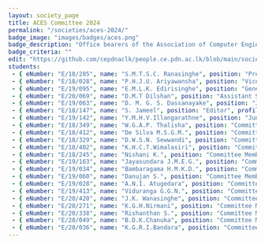 ```yaml
---
layout: society_page
title: ACES Committee 2024
permalink: "/societies/aces-2024/"
badge_image: "images/badges/aces.png"
badge_description: "Office bearers of the Association of Computer Engineering Students (ACES) for the year 2024"
badge_criteria: ""
edit: "https://github.com/cepdnaclk/people.ce.pdn.ac.lk/blob/main/societies/aces-2024"
students: 
 - { eNumber: "E/18/285", name: "S.M.T.S.C. Ranasinghe", position: "President", profile_url: "/students/e18/285/", profile_image: "https://people.ce.pdn.ac.lk/images/students/e18/e18285.jpg", link: "#" }
 - { eNumber: "E/18/028", name: "P.H.J.U. Ariyawansha", position: "Vice President", profile_url: "/students/e18/028/", profile_image: "https://people.ce.pdn.ac.lk/images/students/e18/e18028.jpg", link: "#" }
 - { eNumber: "E/19/095", name: "E.M.L.K. Edirisinghe", position: "General Secretary", profile_url: "/students/e19/095/", profile_image: "https://people.ce.pdn.ac.lk/images/students/e19/e19095.jpg", link: "#" }
 - { eNumber: "E/20/069", name: "D.M.T Dilshan", position: "Assistant Secretary", profile_url: "/students/e20/069/", profile_image: "https://people.ce.pdn.ac.lk/images/students/e20/e20069.jpg", link: "#" }
 - { eNumber: "E/19/063", name: "D. M. G. S. Dassanayake", position: "Junior Treasurer", profile_url: "/students/e19/063/", profile_image: "https://people.ce.pdn.ac.lk/images/students/e19/e19063.jpg", link: "#" }
 - { eNumber: "E/18/147", name: "S. Jameel", position: "Editor", profile_url: "/students/e18/147/", profile_image: "https://people.ce.pdn.ac.lk/images/students/e18/e18147.jpg", link: "#" }
 - { eNumber: "E/19/142", name: "Y.M.H.V.Illangarathne", position: "Junior Editor", profile_url: "/students/e19/142/", profile_image: "https://people.ce.pdn.ac.lk/images/students/e19/e19142.jpg", link: "#" }
 - { eNumber: "E/18/349", name: "W.G.A.P. Thalisha", position: "Committee Member", profile_url: "/students/e18/349/", profile_image: "https://people.ce.pdn.ac.lk/images/students/e18/e18349.jpg", link: "#" }
 - { eNumber: "E/18/412", name: "De Silva M.S.G.M.", position: "Committee Member", profile_url: "/students/e18/412/", profile_image: "https://people.ce.pdn.ac.lk/images/students/e18/e18412.jpg", link: "#" }
 - { eNumber: "E/18/329", name: "D.W.S.N. Sewwandi", position: "Committee Member", profile_url: "/students/e18/329/", profile_image: "https://people.ce.pdn.ac.lk/images/students/e18/e18329.jpg", link: "#" }
 - { eNumber: "E/18/402", name: "K.H.C.T.Wimalasiri", position: "Committee Member", profile_url: "/students/e18/402/", profile_image: "https://people.ce.pdn.ac.lk/images/students/e18/E18402.jpg", link: "#" }
 - { eNumber: "E/18/245", name: "Nishani K.", position: "Committee Member", profile_url: "/students/e18/245/", profile_image: "https://people.ce.pdn.ac.lk/images/students/e18/e18245.jpg", link: "#" }
 - { eNumber: "E/19/163", name: "Jayasundara J.M.E.G.", position: "Committee Member", profile_url: "/students/e19/163/", profile_image: "https://people.ce.pdn.ac.lk/images/students/e19/e19163.jpg", link: "#" }
 - { eNumber: "E/19/034", name: "Bambaragama H.M.K.D.", position: "Committee Member", profile_url: "/students/e19/034/", profile_image: "https://people.ce.pdn.ac.lk/images/students/e19/e19034.jpg", link: "#" }
 - { eNumber: "E/19/060", name: "Danujan S.", position: "Committee Member", profile_url: "/students/e19/060/", profile_image: "https://people.ce.pdn.ac.lk/images/students/e19/e19060.jpg", link: "#" }
 - { eNumber: "E/19/028", name: "A.N.I. Atugedara", position: "Committee Member", profile_url: "/students/e19/028/", profile_image: "https://people.ce.pdn.ac.lk/images/students/e19/e19028.jpg", link: "#" }
 - { eNumber: "E/19/413", name: "Viduranga G.G.N.", position: "Committee Member", profile_url: "/students/e19/413/", profile_image: "https://people.ce.pdn.ac.lk/images/students/e19/e19413.jpg", link: "#" }
 - { eNumber: "E/20/420", name: "J.K. Wanasinghe", position: "Committee Member", profile_url: "/students/e20/420/", profile_image: "https://people.ce.pdn.ac.lk/images/students/e20/e20420.jpg", link: "#" }
 - { eNumber: "E/20/271", name: "K.G.H.Nirmani", position: "Committee Member", profile_url: "/students/e20/271/", profile_image: "https://people.ce.pdn.ac.lk/images/students/e20/e20271.jpg", link: "#" }
 - { eNumber: "E/20/338", name: "Rishanthan S.", position: "Committee Member", profile_url: "/students/e20/338/", profile_image: "https://people.ce.pdn.ac.lk/images/students/e20/e20338.jpg", link: "#" }
 - { eNumber: "E/20/049", name: "B.D.K.Chanuka", position: "Committee Member", profile_url: "/students/e20/049/", profile_image: "https://people.ce.pdn.ac.lk/images/students/e20/e20049.jpg", link: "#" }
 - { eNumber: "E/20/036", name: "K.G.R.I.Bandara", position: "Committee Member", profile_url: "/students/e20/036/", profile_image: "https://people.ce.pdn.ac.lk/images/students/e20/e20036.jpg", link: "#" }
---
```

